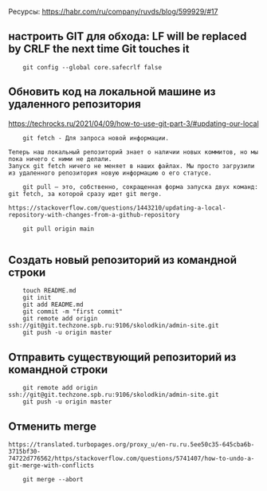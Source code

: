 Ресурсы:
https://habr.com/ru/company/ruvds/blog/599929/#17

## настроить GIT для обхода: LF will be replaced by CRLF the next time Git touches it
```    
    git config --global core.safecrlf false 
```

## Обновить код на локальной машине из удаленного репозитория
https://techrocks.ru/2021/04/09/how-to-use-git-part-3/#updating-our-local

```
    git fetch - Для запроса новой информации. 

Теперь наш локальный репозиторий знает о наличии новых коммитов, но мы пока ничего с ними не делали.
Запуск git fetch ничего не меняет в наших файлах. Мы просто загрузили из удаленного репозитория новую информацию о его статусе.

    git pull — это, собственно, сокращенная форма запуска двух команд: git fetch, за которой сразу идет git merge.

```

```
https://stackoverflow.com/questions/1443210/updating-a-local-repository-with-changes-from-a-github-repository

    git pull origin main
    
```

## Создать новый репозиторий из командной строки
```
    touch README.md
    git init
    git add README.md
    git commit -m "first commit"
    git remote add origin ssh://git@git.techzone.spb.ru:9106/skolodkin/admin-site.git
    git push -u origin master
```
## Отправить существующий репозиторий из командной строки
```
    git remote add origin ssh://git@git.techzone.spb.ru:9106/skolodkin/admin-site.git
    git push -u origin master
```

## Отменить merge
```
https://translated.turbopages.org/proxy_u/en-ru.ru.5ee50c35-645cba6b-3715bf30-
74722d776562/https/stackoverflow.com/questions/5741407/how-to-undo-a-git-merge-with-conflicts

    git merge --abort
    
```